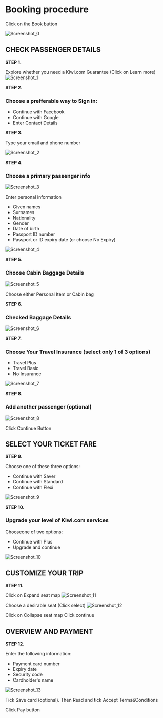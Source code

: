 # Booking procedure 
Click on the Book button 

![Screenshot_0](https://user-images.githubusercontent.com/72726714/96103593-962e1e00-0ee0-11eb-8fe3-c8889678daac.png)


## CHECK PASSENGER DETAILS

**STEP 1.**

Explore whether you need a Kiwi.com Guarantee (Click on Learn more) 
![Screenshot_1](https://user-images.githubusercontent.com/72726714/96138841-dd2f0a00-0f06-11eb-9910-3ffd69738194.png)


**STEP 2.**


### Choose a prefferable way to Sign in:
* Continue with Facebook
* Continue with Google
* Enter Contact Details


**STEP 3.**


Type your email and phone number 

![Screenshot_2](https://user-images.githubusercontent.com/72726714/96141548-cb9b3180-0f09-11eb-96a2-9b24ec1d5aca.png)



**STEP 4.**


### Choose a primary passenger info 


![Screenshot_3](https://user-images.githubusercontent.com/72726714/96138332-5712c380-0f06-11eb-982e-74f19455027b.png)


Enter personal information 

* Given names
* Surnames
* Nationality
* Gender
* Date of birth
* Passport ID number
* Passport or ID expiry date (or choose No Expiry)

![Screenshot_4](https://user-images.githubusercontent.com/72726714/96138433-6f82de00-0f06-11eb-9d3b-bb8502bc7ec3.png)



**STEP 5.**


### Choose Cabin Baggage Details


![Screenshot_5](https://user-images.githubusercontent.com/72726714/96138466-790c4600-0f06-11eb-9da1-c708ef442eb4.png)


Choose either Personal Item or Cabin bag


**STEP 6.**


### Checked Baggage Details

![Screenshot_6](https://user-images.githubusercontent.com/72726714/96140484-a9ed7a80-0f08-11eb-94e9-b068e0715b0d.png)


**STEP 7.**


### Choose Your Travel Insurance (select only 1 of 3 options)

* Travel Plus
* Travel Basic
* No Insurance 


![Screenshot_7](https://user-images.githubusercontent.com/72726714/96140536-b8d42d00-0f08-11eb-8b17-f0cc0aed36cf.png)


**STEP 8.**
### Add another passenger (optional)

![Screenshot_8](https://user-images.githubusercontent.com/72726714/96140645-d2757480-0f08-11eb-9dc4-c5c06321ba97.png)


Click Continue Button


## SELECT YOUR TICKET FARE

**STEP 9.**

Choose one of these three options:
* Continue with Saver
* Continue with Standard
* Continue with Flexi

![Screenshot_9](https://user-images.githubusercontent.com/72726714/96140882-1c5e5a80-0f09-11eb-8825-2bedda13e14d.png)


**STEP 10.**
### Upgrade your level of Kiwi.com services

Chooseone of two options:
* Continue with Plus
* Upgrade and continue

![Screenshot_10](https://user-images.githubusercontent.com/72726714/96140889-1ec0b480-0f09-11eb-83b1-ff7ac334faec.png)

## CUSTOMIZE YOUR TRIP
**STEP 11.**

Click on Expand seat map
![Screenshot_11](https://user-images.githubusercontent.com/72726714/96140899-208a7800-0f09-11eb-8ea4-02e58ef8be87.png)


Choose a desirable seat (Click select)
![Screenshot_12](https://user-images.githubusercontent.com/72726714/96140907-22543b80-0f09-11eb-8701-8d91b5db33e8.png)

Click on Collapse seat map
Click continue 

## OVERVIEW AND PAYMENT

**STEP 12.**

Enter the following information:
* Payment card number
* Expiry date
* Security code
* Cardholder's name

![Screenshot_13](https://user-images.githubusercontent.com/72726714/96140910-241dff00-0f09-11eb-9415-5000a46c9000.png)

Tick Save card (optional). Then Read and tick Accept Terms&Conditions 

Click Pay button
